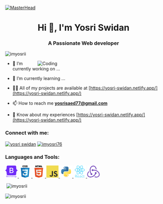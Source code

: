 [![MasterHead](https://i.pinimg.com/originals/a2/4c/b5/a24cb568fa40046f8562dbc45cea8506.gif)](https://rishavchanda.io)
<h1 align="center">Hi 👋, I'm Yosri Swidan</h1>
<h3 align="center">A Passionate Web developer</h3>
<p align="left"> <img src="https://komarev.com/ghpvc/?username=imyosrii&label=Profile%20views&color=0e75b6&style=flat" alt="imyosrii" /> </p>
<img align="right" alt="Coding" width="400" src="https://c.tenor.com/2uyENRmiUt0AAAAC/coding.gif">

<!-- (https://imyosrii.github.io/) -->
- 🔭 I’m currently working on ...

- 🌱 I’m currently learning ...

- 👨‍💻 All of my projects are available at [https://yosri-swidan.netlify.app/](https://yosri-swidan.netlify.app/)

- 📫 How to reach me **yosrisaed77@gmail.com**

- 📄 Know about my experiences [https://yosri-swidan.netlify.app/](https://yosri-swidan.netlify.app/)


<h3 align="left">Connect with me:</h3>
<p align="left">
<a href="https://www.linkedin.com/in/yosri-swidan-698267229/" target="blank"><img align="center" src="https://raw.githubusercontent.com/rahuldkjain/github-profile-readme-generator/master/src/images/icons/Social/linked-in-alt.svg" alt="yosri swidan" height="30" width="40" /></a>
<a href="https://instagram.com/imyosri76" target="blank"><img align="center" src="https://raw.githubusercontent.com/rahuldkjain/github-profile-readme-generator/master/src/images/icons/Social/instagram.svg" alt="imyosri76" height="30" width="40" /></a>
</p>

<h3 align="left">Languages and Tools:</h3>
<p align="left"> <a href="https://getbootstrap.com" target="_blank" rel="noreferrer"> <img src="https://raw.githubusercontent.com/devicons/devicon/master/icons/bootstrap/bootstrap-plain-wordmark.svg" alt="bootstrap" width="40" height="40"/> </a> <a href="https://www.w3schools.com/css/" target="_blank" rel="noreferrer"> <img src="https://raw.githubusercontent.com/devicons/devicon/master/icons/css3/css3-original-wordmark.svg" alt="css3" width="40" height="40"/> </a> <a href="https://www.w3.org/html/" target="_blank" rel="noreferrer"> <img src="https://raw.githubusercontent.com/devicons/devicon/master/icons/html5/html5-original-wordmark.svg" alt="html5" width="40" height="40"/> </a> <a href="https://developer.mozilla.org/en-US/docs/Web/JavaScript" target="_blank" rel="noreferrer"> <img src="https://raw.githubusercontent.com/devicons/devicon/master/icons/javascript/javascript-original.svg" alt="javascript" width="40" height="40"/> </a> <a href="https://www.python.org" target="_blank" rel="noreferrer"> <img src="https://raw.githubusercontent.com/devicons/devicon/master/icons/python/python-original.svg" alt="python" width="40" height="40"/> </a><a href="https://reactjs.org/" target="_blank" rel="noreferrer"> <img src="https://raw.githubusercontent.com/devicons/devicon/master/icons/react/react-original-wordmark.svg" alt="react" width="40" height="40"/> </a>
<a href="https://redux.js.org" target="_blank" rel="noreferrer"> <img src="https://raw.githubusercontent.com/devicons/devicon/master/icons/redux/redux-original.svg" alt="redux" width="40" height="40"/> </a>
</p>
<p>&nbsp;<img align="center" src="https://github-readme-stats.vercel.app/api?username=imyosrii&show_icons=true&locale=en" alt="imyosrii" /></p>

<p><img align="center" src="https://github-readme-streak-stats.herokuapp.com/?user=imyosrii&" alt="imyosrii" /></p>
